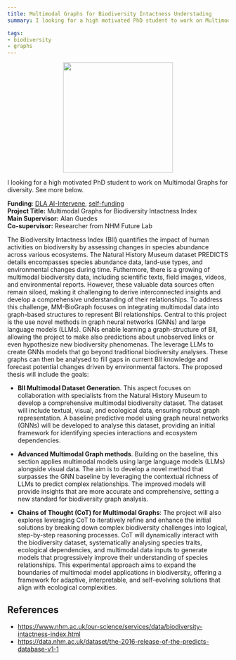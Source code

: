```yaml
---
title: Multimodal Graphs for Biodiversity Intactness Understading
summary: I looking for a high motivated PhD student to work on Multimodal Graphs for diversity. See more below.

tags:
- biodiversity
- graphs
---
```


<div style="text-align: center">
  <img src="https://www.nhm.ac.uk/content/dam/nhm-www/our-science/Data/biodiversity-indicators/global-map-bii-two-column.jpg.thumb.1920.1920.png" width="250"/>
</div>

I looking for a high motivated PhD student to work on Multimodal Graphs for diversity. See more below.

**Funding**: [DLA AI-Intervene](https://research.reading.ac.uk/ai-intervene/), [self-funding](https://www.reading.ac.uk/computer-science/phd)  
**Project Title:** Multimodal Graphs for Biodiversity Intactness Index  
**Main Supervisor:** Alan Guedes  
**Co-supervisor:** Researcher from NHM Future Lab  

The Biodiversity Intactness Index (BII) quantifies the impact of human activities on biodiversity by assessing changes in species abundance across various ecosystems. The Natural History Museum dataset PREDICTS details encompasses species abundance data, land-use types, and environmental changes during time. Futhermore, there is a growing of multimodal biodiversity data, including scientific texts, field images, videos, and environmental reports. However, these valuable data sources often remain siloed, making it challenging to derive interconnected insights and develop a comprehensive understanding of their relationships. To address this challenge, MM-BioGraph focuses on integrating multimodal data into graph-based structures to represent BII relationships. Central to this project is the use novel methods in graph neural networks (GNNs) and large language models (LLMs). GNNs enable learning a graph-structure of BII, allowing the project to make also predictions about unobserved links or even hypothesize new biodiversity phenomenas. The leverage LLMs to create GNNs models that go beyond traditional biodiversity analyses. These graphs can then be analysed to fill gaps in current BII knowledge and forecast potential changes driven by environmental factors. The proposed thesis will include the goals:

* **BII Multimodal Dataset  Generation**. This aspect focuses on collaboration with specialists from the Natural History Museum to develop a comprehensive multimodal biodiversity dataset. The dataset will include textual, visual, and ecological data, ensuring robust graph representation. A baseline predictive model using graph neural networks (GNNs) will be developed to analyse this dataset, providing an initial framework for identifying species interactions and ecosystem dependencies.

* **Advanced Multimodal Graph methods**. Building on the baseline, this section applies multimodal models using large language models (LLMs) alongside visual data. The aim is to develop a novel method that surpasses the GNN baseline by leveraging the contextual richness of LLMs to predict complex relationships. The improved models will provide insights that are more accurate and comprehensive, setting a new standard for biodiversity graph analysis.

* **Chains of Thought (CoT) for Multimodal Graphs**: The project will also explores leveraging CoT to iteratively refine and enhance the initial solutions by breaking down complex biodiversity challenges into logical, step-by-step reasoning processes. CoT will dynamically interact with the biodiversity dataset, systematically analysing species traits, ecological dependencies, and multimodal data inputs to generate models that progressively improve their understanding of species relationships. This experimental approach aims to expand the boundaries of multimodal model applications in biodiversity, offering a framework for adaptive, interpretable, and self-evolving solutions that align with ecological complexities.

## References

* https://www.nhm.ac.uk/our-science/services/data/biodiversity-intactness-index.html
* https://data.nhm.ac.uk/dataset/the-2016-release-of-the-predicts-database-v1-1
